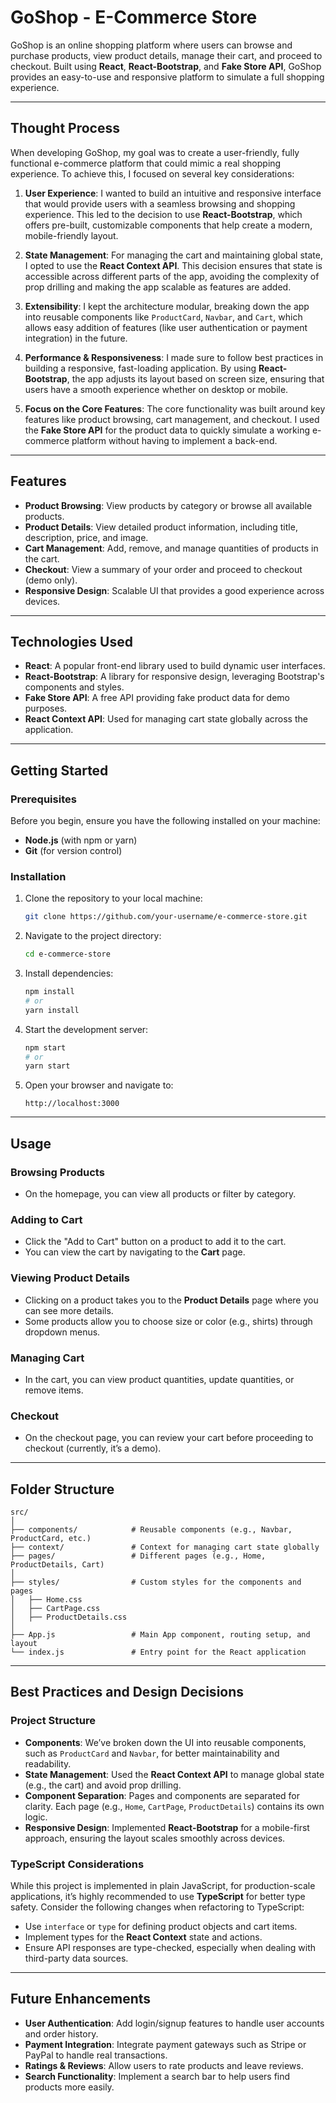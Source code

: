 # GoShop - E-Commerce Store

GoShop is an online shopping platform where users can browse and purchase products, view product details, manage their cart, and proceed to checkout. Built using **React**, **React-Bootstrap**, and **Fake Store API**, GoShop provides an easy-to-use and responsive platform to simulate a full shopping experience.

---

## Thought Process

When developing GoShop, my goal was to create a user-friendly, fully functional e-commerce platform that could mimic a real shopping experience. To achieve this, I focused on several key considerations:

1. **User Experience**: I wanted to build an intuitive and responsive interface that would provide users with a seamless browsing and shopping experience. This led to the decision to use **React-Bootstrap**, which offers pre-built, customizable components that help create a modern, mobile-friendly layout.

2. **State Management**: For managing the cart and maintaining global state, I opted to use the **React Context API**. This decision ensures that state is accessible across different parts of the app, avoiding the complexity of prop drilling and making the app scalable as features are added.

3. **Extensibility**: I kept the architecture modular, breaking down the app into reusable components like `ProductCard`, `Navbar`, and `Cart`, which allows easy addition of features (like user authentication or payment integration) in the future.

4. **Performance & Responsiveness**: I made sure to follow best practices in building a responsive, fast-loading application. By using **React-Bootstrap**, the app adjusts its layout based on screen size, ensuring that users have a smooth experience whether on desktop or mobile.

5. **Focus on the Core Features**: The core functionality was built around key features like product browsing, cart management, and checkout. I used the **Fake Store API** for the product data to quickly simulate a working e-commerce platform without having to implement a back-end.

---

## Features

- **Product Browsing**: View products by category or browse all available products.
- **Product Details**: View detailed product information, including title, description, price, and image.
- **Cart Management**: Add, remove, and manage quantities of products in the cart.
- **Checkout**: View a summary of your order and proceed to checkout (demo only).
- **Responsive Design**: Scalable UI that provides a good experience across devices.

---

## Technologies Used

- **React**: A popular front-end library used to build dynamic user interfaces.
- **React-Bootstrap**: A library for responsive design, leveraging Bootstrap's components and styles.
- **Fake Store API**: A free API providing fake product data for demo purposes.
- **React Context API**: Used for managing cart state globally across the application.

---

## Getting Started

### Prerequisites

Before you begin, ensure you have the following installed on your machine:

- **Node.js** (with npm or yarn)
- **Git** (for version control)

### Installation

1. Clone the repository to your local machine:
   ```bash
   git clone https://github.com/your-username/e-commerce-store.git
   ```

2. Navigate to the project directory:
   ```bash
   cd e-commerce-store
   ```

3. Install dependencies:
   ```bash
   npm install
   # or
   yarn install
   ```

4. Start the development server:
   ```bash
   npm start
   # or
   yarn start
   ```

5. Open your browser and navigate to:
   ```
   http://localhost:3000
   ```

---

## Usage

### Browsing Products

- On the homepage, you can view all products or filter by category.

### Adding to Cart

- Click the "Add to Cart" button on a product to add it to the cart.
- You can view the cart by navigating to the **Cart** page.

### Viewing Product Details

- Clicking on a product takes you to the **Product Details** page where you can see more details.
- Some products allow you to choose size or color (e.g., shirts) through dropdown menus.

### Managing Cart

- In the cart, you can view product quantities, update quantities, or remove items.

### Checkout

- On the checkout page, you can review your cart before proceeding to checkout (currently, it’s a demo).

---

## Folder Structure

```
src/
│
├── components/            # Reusable components (e.g., Navbar, ProductCard, etc.)
├── context/               # Context for managing cart state globally
├── pages/                 # Different pages (e.g., Home, ProductDetails, Cart)
│
├── styles/                # Custom styles for the components and pages
│   ├── Home.css
│   ├── CartPage.css
│   ├── ProductDetails.css
│
├── App.js                 # Main App component, routing setup, and layout
└── index.js               # Entry point for the React application
```

---

## Best Practices and Design Decisions

### Project Structure

- **Components**: We’ve broken down the UI into reusable components, such as `ProductCard` and `Navbar`, for better maintainability and readability.
- **State Management**: Used the **React Context API** to manage global state (e.g., the cart) and avoid prop drilling.
- **Component Separation**: Pages and components are separated for clarity. Each page (e.g., `Home`, `CartPage`, `ProductDetails`) contains its own logic.
- **Responsive Design**: Implemented **React-Bootstrap** for a mobile-first approach, ensuring the layout scales smoothly across devices.

### TypeScript Considerations

While this project is implemented in plain JavaScript, for production-scale applications, it’s highly recommended to use **TypeScript** for better type safety. Consider the following changes when refactoring to TypeScript:
- Use `interface` or `type` for defining product objects and cart items.
- Implement types for the **React Context** state and actions.
- Ensure API responses are type-checked, especially when dealing with third-party data sources.

---

## Future Enhancements

- **User Authentication**: Add login/signup features to handle user accounts and order history.
- **Payment Integration**: Integrate payment gateways such as Stripe or PayPal to handle real transactions.
- **Ratings & Reviews**: Allow users to rate products and leave reviews.
- **Search Functionality**: Implement a search bar to help users find products more easily.